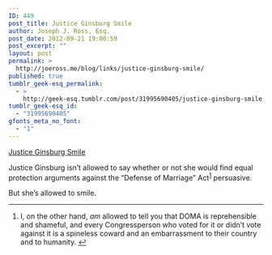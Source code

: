 ```yaml
---
ID: 449
post_title: Justice Ginsburg Smile
author: Joseph J. Ross, Esq.
post_date: 2012-09-21 19:00:59
post_excerpt: ""
layout: post
permalink: >
  http://joeross.me/blog/links/justice-ginsburg-smile/
published: true
tumblr_geek-esq_permalink:
  - >
    http://geek-esq.tumblr.com/post/31995690405/justice-ginsburg-smile
tumblr_geek-esq_id:
  - "31995690405"
gfonts_meta_no_font:
  - "1"
---
```

<a href='http://www.statesman.com/news/nation/ginsburg-predicts-supreme-court-to-soon-hear-same-2462388.html'>Justice Ginsburg Smile</a><div class="link_description"><p>Justice Ginsburg isn&#8217;t allowed to say whether or not she would find equal protection arguments against the &#8220;Defense of Marriage&#8221; Act<sup id="fnref:p31995690405-1"><a href="p31995690405-1" rel="footnote" target="_blank">1</a></sup> persuasive.</p>

<p>But she&#8217;s allowed to smile.</p>

<div class="footnotes">
<hr><ol><li id="fn:p31995690405-1">
<p>I, on the other hand, <em>am</em> allowed to tell you that DOMA is reprehensible and shameful, and every Congressperson who voted for it or didn&#8217;t vote against it is a spineless coward and an embarrassment to their country and to humanity. <a href="p31995690405-1" rev="footnote" target="_blank">↩</a></p>
</li>

</ol></div></div>